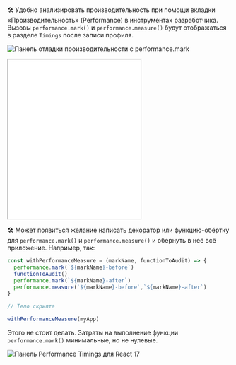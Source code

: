 🛠 Удобно анализировать производительность при помощи вкладки «Производительность» (Performance) в инструментах разработчика. Вызовы `performance.mark()` и `performance.measure()` будут отображаться в разделе `Timings` после записи профиля.

![Панель отладки производительности с performance.mark](images/perfomance-panel.png)

<iframe title="Анализ производительности приложения" src="../demos/functions-measure-devtools/" height="360"></iframe>

🛠 Может появиться желание написать декоратор или функцию-обёртку для `performance.mark()` и `performance.measure()` и обернуть в неё всё приложение. Например, так:

```js
const withPerformanceMeasure = (markName, functionToAudit) => {
  performance.mark(`${markName}-before`)
  functionToAudit()
  performance.mark(`${markName}-after`)
  performance.measure(`${markName}-before`,`${markName}-after`)
}

// Тело скрипта

withPerformanceMeasure(myApp)
```

Этого не стоит делать. Затраты на выполнение функции `performance.mark()` минимальные, но не нулевые.

![Панель Performance Timings для React 17](images/perfomance-timings-r17.png)
